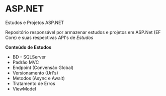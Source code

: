 # ASP.NET
Estudos e Projetos ASP.NET

Repositório responsável por armazenar estudos e projetos em ASP.Net (EF Core) e suas respectivas API's de *Estudos*

**Conteúdo de Estudos**
- BD - SQLServer
- Padrão MVC
- Endpoint (Convensão Global)
- Versionamento (Url's)
- Metodos (Async e Await)
- Tratamento de Erros
- ViewModel

